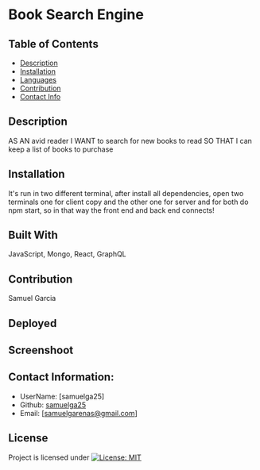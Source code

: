 # Book Search Engine

  ## Table of Contents
  - [Description](#description)
  - [Installation](#installation)
  - [Languages](#languages)
  - [Contribution](#contribution)
  - [Contact Info](#contact-info)

  ## Description
  AS AN avid reader I WANT to search for new books to read SO THAT I can keep a list of books to purchase
  ## Installation
  It's run in two different terminal, after install all dependencies, open two terminals one for client copy and the other one for server and for both do npm start, so in that way the front end and back end connects!
  ## Built With
  JavaScript, Mongo, React, GraphQL
  
  ## Contribution 
  Samuel Garcia

  ## Deployed

  ## Screenshoot

  ## Contact Information:
  - UserName: [samuelga25]
  - Github: [samuelga25](https://github.com/samuelga25)
  - Email: [samuelgarenas@gmail.com]

  ## License
  Project is licensed under
  [![License: MIT](https://img.shields.io/badge/License-MIT-yellow.svg)](https://opensource.org/licenses/MIT)

